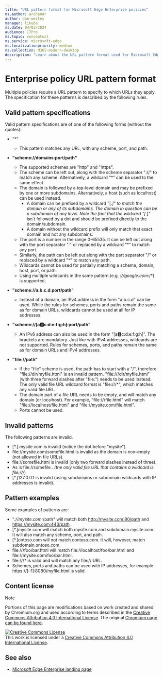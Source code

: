```yaml
---
title: "URL pattern format for Microsoft Edge Enterprise policies"
ms.author: archandr
author: dan-wesley
manager: likuba
ms.date: 04/03/2024
audience: ITPro
ms.topic: conceptual
ms.service: microsoft-edge
ms.localizationpriority: medium
ms.collection: M365-modern-desktop
description: "Learn about the URL pattern format used for Microsoft Edge Enterprise policies."
---
```


# Enterprise policy URL pattern format

Multiple policies require a URL pattern to specify to which URLs they apply. The specification for these patterns is described by the following rules.

## Valid pattern specifications

Valid pattern specifications are of one of the following forms (without the quotes):

- "*"
  - This pattern matches any URL, with any scheme, port, and path.

- **"scheme://domains:port/path"**
  - The supported schemes are "http" and "https".
  - The scheme can be left out, along with the scheme separator "://" to match any scheme. Alternatively, a wildcard "*" can be used to the same effect.
  - The domain is followed by a top-level domain and may be prefixed by one or more subdomains. Alternatively, a host (such as localhost) can be used instead.
    - A domain can be prefixed by a wildcard "[*.]" to match the domain or any of its subdomains. The domain in question can be a subdomain of any level. Note the fact that the wildcard "[*.]" isn't followed by a dot and should be prefixed directly to the domain/subdomain.
    - A domain without the wildcard prefix will only match that exact domain and not any subdomains.
  - The port is a number in the range 0-65535. It can be left out along with the port separator ":" or replaced by a wildcard "*" to match any port.
  - Similarly, the path can be left out along with the part separator "/" or replaced by a wildcard "*" to match any path.
  - Wildcards cannot be used for partially matching a scheme, domain, host, port, or path.
  - Using multiple wildcards in the same pattern (e.g. *://google.com:*/*) is supported.

- **"scheme://a.b.c.d:port/path"**
  - Instead of a domain, an IPv4 address in the form "a.b.c.d" can be used. While the rules for schemes, ports and paths remain the same as for domain URLs, wildcards cannot be used at all for IP addresses.

- **"scheme://[a:b:c:d:e:f:g:h]:port/path"**
  - An IPv6 address can also be used in the form "[a:b:c:d:e:f:g:h]". The brackets are mandatory. Just like with IPv4 addresses, wildcards are not supported. Rules for schemes, ports, and paths remain the same as for domain URLs and IPv4 addresses.

- **"file://path"**
  - If the "file" scheme is used, the path has to start with a "/", therefore "file://dir/myfile.html" is an invalid pattern. "file:///dir/myfile.html" (with three forward slashes after "file:") needs to be used instead. The only valid file URL wildcard format is "file:///*", which matches any valid file URL.
  - The domain part of a file URL needs to be empty, and will match any domain (or localhost). For example, "file:///file.html" will match "file://localhost/file.html" and "file://mysite.com/file.html".
  - Ports cannot be used.

## Invalid patterns

The following patterns are invalid.

- [*.].mysite.com is invalid (notice the dot before "mysite").
- file://mysite.com/somefile.html is invalid as the domain is non-empty (not allowed in file URLs).
- file://somefile.html is invalid (only two forward slashes instead of three).
- As is file://somefile.*. (the only valid file URL that contains a wildcard is file:///*)
- [*.]127.0.0.1 is invalid (using subdomains or subdomain wildcards with IP addresses is invalid).

## Pattern examples

Some examples of patterns are:

- "*://mysite.com:*/path" will match both http://mysite.com:80/path and https://mysite.com:443/path.
- [*.]mysite.com will match both mysite.com and subdomain.mysite.com. It will also match any scheme, port, and path.
- [*.]ontoso.com will not match contoso.com. It will, however, match subdomain.ontoso.com.
- file:///foo/bar.html will match file://localhost/foo/bar.html and file://mysite.com/foo/bar.html.
- file:///* is valid and will match any file:// URL.
- Schemes, ports and paths can be used with IP addresses, for example https://[::1]:8080/myfile.html is valid.

## Content license

> [!NOTE]
> Portions of this page are modifications based on work created and shared by Chromium.org and used according to terms 
  described in the [Creative Commons Attribution 4.0 International License](http://creativecommons.org/licenses/by/4.0/). The original [Chromium page can be found here](https://www.chromium.org/administrators/url-blocklist-filter-format).
  
<a rel="license" href="http://creativecommons.org/licenses/by/4.0/"><img alt="Creative Commons License" src="https://i.creativecommons.org/l/by/4.0/88x31.png" /></a><br />This work is licensed under a <a rel="license" href="http://creativecommons.org/licenses/by/4.0/">Creative Commons Attribution 4.0 International License</a>.

## See also

- [Microsoft Edge Enterprise landing page](https://aka.ms/EdgeEnterprise)
